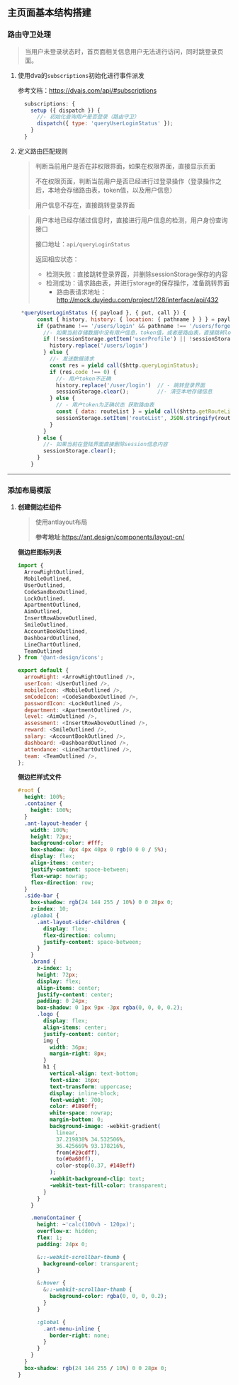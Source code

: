 ## 主页面基本结构搭建

### 路由守卫处理

> 当用户未登录状态时，首页面相关信息用户无法进行访问，同时跳登录页面。

1. 使用dva的`subscriptions`初始化进行事件派发

   参考文档：https://dvajs.com/api/#subscriptions

   ```js
     subscriptions: {
       setup ({ dispatch }) {
         //- 初始化查询用户是否登录（路由守卫）
         dispatch({ type: 'queryUserLoginStatus' });
       }
     }
   ```

2. 定义路由匹配规则

   > 判断当前用户是否在非权限界面，如果在权限界面，直接显示页面
   >
   > 不在权限页面，判断当前用户是否已经进行过登录操作（登录操作之后，本地会存储路由表，token值，以及用户信息）
   >
   > 用户信息不存在，直接跳转登录界面
   
   > 用户本地已经存储过信息时，直接进行用户信息的检测，用户身份查询接口
   >
   > 接口地址：`api/queryLoginStatus`
   >
   > 返回相应状态：
   >
   > - 检测失败：直接跳转登录界面，并删除sessionStorage保存的内容
   > - 检测成功：请求路由表，并进行storage的保存操作，准备跳转界面
   >   - 路由表请求地址：http://mock.duyiedu.com/project/128/interface/api/432
   
   
   
   ```js
    *queryUserLoginStatus ({ payload }, { put, call }) {
         const { history, history: { location: { pathname } } } = payload;
         if (pathname !== '/users/login' && pathname !== '/users/forgetPassword') {
           //- 如果当前存储数据中没有用户信息，token值，或者是路由表，直接跳转login界面
           if (!sessionStorage.getItem('userProfile') || !sessionStorage.getItem('token') || !sessionStorage.getItem('routeList')) {
             history.replace('/users/login')
           } else {
             //- 发送数据请求
             const res = yield call($http.queryLoginStatus);
             if (res.code !== 0) {
               //- 用户token不正确
               history.replace('/user/login')  // - 跳转登录界面
               sessionStorage.clear();         //- 清空本地存储信息
             } else {
               // - 用户token为正确状态 获取路由表
               const { data: routeList } = yield call($http.getRouteList);
               sessionStorage.setItem('routeList', JSON.stringify(routeList));
             }
           }
         } else {
           //- 如果当前在登陆界面直接删除session信息内容
           sessionStorage.clear();
         }
       }
   ```

---



### 添加布局模版

1. **创建侧边栏组件**

   > 使用antlayout布局
   >
   > **参考地址**:https://ant.design/components/layout-cn/

   **侧边栏图标列表**

   ```js
   import {
     ArrowRightOutlined,
     MobileOutlined,
     UserOutlined,
     CodeSandboxOutlined,
     LockOutlined,
     ApartmentOutlined,
     AimOutlined,
     InsertRowAboveOutlined,
     SmileOutlined,
     AccountBookOutlined,
     DashboardOutlined,
     LineChartOutlined,
     TeamOutlined
   } from '@ant-design/icons';
   
   export default {
     arrowRight: <ArrowRightOutlined />,
     userIcon: <UserOutlined />,
     mobileIcon: <MobileOutlined />,
     smCodeIcon: <CodeSandboxOutlined />,
     passwordIcon: <LockOutlined />,
     department: <ApartmentOutlined />,
     level: <AimOutlined />,
     assessment: <InsertRowAboveOutlined />,
     reward: <SmileOutlined />,
     salary: <AccountBookOutlined />,
     dashboard: <DashboardOutlined />,
     attendance: <LineChartOutlined />,
     team: <TeamOutlined />,
   };
   ```

   **侧边栏样式文件**

   ```css
   #root {
     height: 100%;
     .container {
       height: 100%;
     }
     .ant-layout-header {
       width: 100%;
       height: 72px;
       background-color: #fff;
       box-shadow: 4px 4px 40px 0 rgb(0 0 0 / 5%);
       display: flex;
       align-items: center;
       justify-content: space-between;
       flex-wrap: nowrap;
       flex-direction: row;
     }
     .side-bar {
       box-shadow: rgb(24 144 255 / 10%) 0 0 28px 0;
       z-index: 10;
       :global {
         .ant-layout-sider-children {
           display: flex;
           flex-direction: column;
           justify-content: space-between;
         }
       }
       .brand {
         z-index: 1;
         height: 72px;
         display: flex;
         align-items: center;
         justify-content: center;
         padding: 0 24px;
         box-shadow: 0 1px 9px -3px rgba(0, 0, 0, 0.2);
         .logo {
           display: flex;
           align-items: center;
           justify-content: center;
           img {
             width: 36px;
             margin-right: 8px;
           }
           h1 {
             vertical-align: text-bottom;
             font-size: 16px;
             text-transform: uppercase;
             display: inline-block;
             font-weight: 700;
             color: #1890ff;
             white-space: nowrap;
             margin-bottom: 0;
             background-image: -webkit-gradient(
               linear,
               37.219838% 34.532506%,
               36.425669% 93.178216%,
               from(#29cdff),
               to(#0a60ff),
               color-stop(0.37, #148eff)
             );
             -webkit-background-clip: text;
             -webkit-text-fill-color: transparent;
           }
         }
       }
   
       .menuContainer {
         height: ~'calc(100vh - 120px)';
         overflow-x: hidden;
         flex: 1;
         padding: 24px 0;
   
         &::-webkit-scrollbar-thumb {
           background-color: transparent;
         }
   
         &:hover {
           &::-webkit-scrollbar-thumb {
             background-color: rgba(0, 0, 0, 0.2);
           }
         }
   
         :global {
           .ant-menu-inline {
             border-right: none;
           }
         }
       }
     }
     box-shadow: rgb(24 144 255 / 10%) 0 0 28px 0;
   }
   
   ```

   

   

